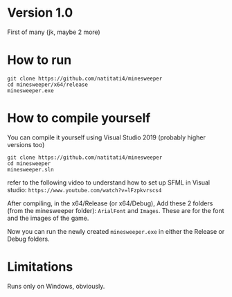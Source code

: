 # Version 1.0
First of many (jk, maybe 2 more)

# How to run

```
git clone https://github.com/natitati4/minesweeper
cd minesweeper/x64/release
minesweeper.exe
```

# How to compile yourself
You can compile it yourself using Visual Studio 2019 (probably higher versions too)

```
git clone https://github.com/natitati4/minesweeper
cd minesweeper
minesweeper.sln
```

refer to the following video to understand how to set up SFML in Visual studio: `https://www.youtube.com/watch?v=lFzpkvrscs4`

After compiling, in the x64/Release (or x64/Debug), Add these 2 folders (from the minesweeper folder): `ArialFont` and `Images`. These are for the font and the images of the game.

Now you can run the newly created `minesweeper.exe` in either the Release or Debug folders.

# Limitations
Runs only on Windows, obviously.
